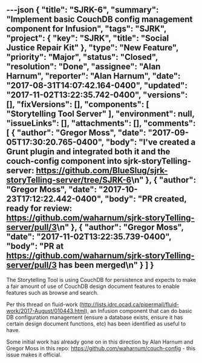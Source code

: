 ---json
{
  "title": "SJRK-6",
  "summary": "Implement basic CouchDB config management component for Infusion",
  "tags": "SJRK",
  "project": {
    "key": "SJRK",
    "title": "Social Justice Repair Kit"
  },
  "type": "New Feature",
  "priority": "Major",
  "status": "Closed",
  "resolution": "Done",
  "assignee": "Alan Harnum",
  "reporter": "Alan Harnum",
  "date": "2017-08-31T14:07:42.164-0400",
  "updated": "2017-11-02T13:22:35.742-0400",
  "versions": [],
  "fixVersions": [],
  "components": [
    "Storytelling Tool Server"
  ],
  "environment": null,
  "issueLinks": [],
  "attachments": [],
  "comments": [
    {
      "author": "Gregor Moss",
      "date": "2017-09-05T17:30:20.765-0400",
      "body": "I've created a Grunt plugin and integrated both it and the couch-config component into sjrk-storyTelling-server: <https://github.com/BlueSlug/sjrk-storyTelling-server/tree/SJRK-6>\n"
    },
    {
      "author": "Gregor Moss",
      "date": "2017-10-23T17:12:22.442-0400",
      "body": "PR created, ready for review: <https://github.com/waharnum/sjrk-storyTelling-server/pull/3>\n"
    },
    {
      "author": "Gregor Moss",
      "date": "2017-11-02T13:22:35.739-0400",
      "body": "PR at <https://github.com/waharnum/sjrk-storyTelling-server/pull/3> has been merged\n"
    }
  ]
}
---
The Storytelling Tool is using CouchDB for persistence and expects to make a fair amount of use of CouchDB design document features to enable features such as browse and search.

Per this thread on fluid-work (<http://lists.idrc.ocad.ca/pipermail/fluid-work/2017-August/010443.html>), an Infusion component that can do basic DB configuration management (ensure a database exists, ensure it has certain design document functions, etc) has been identified as useful to have.

Some initial work has already gone on in this direction by Alan Harnum and Gregor Moss in this repo: <https://github.com/waharnum/couch-config> - this issue makes it official.

        